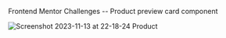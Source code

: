 Frontend Mentor Challenges -- Product preview card component  


![Screenshot 2023-11-13 at 22-18-24 Product](https://github.com/eldmar/product-preview-card-component/assets/14968180/17b102a7-267d-4869-a131-bbfc45755d02)
